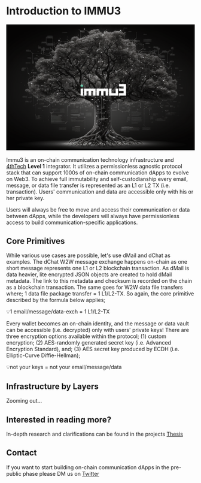 # Introduction to IMMU3

![immu3 creative](https://github.com/immu3-io/static-assets/blob/323c63bb25f4e923589422c156895c0fe3f30153/image/immu3_creative.png)

Immu3 is an on-chain communication technology infrastructure and [4thTech](https://github.com/4thtech) **Level 1** integrator. It utilizes a permissionless agnostic protocol stack that can support 1000s of on-chain communication dApps to evolve on Web3. To achieve full immutability and self-custodianship every email, message, or data file transfer is represented as an L1 or L2 TX (i.e. transaction). Users' communication and data are accessible only with his or her private key.

Users will always be free to move and access their communication or data between dApps, while the developers will always have permissionless access to build communication-specific applications.

## Core Primitives

While various use cases are possible, let's use dMail and dChat as examples. The dChat W2W message exchange happens on-chain as one short message represents one L1 or L2 blockchain transaction. As dMail is data heavier, lite encrypted JSON objects are created to hold dMail metadata. The link to this metadata and checksum is recorded on the chain as a blockchain transaction. The same goes for W2W data file transfers where; 1 data file package transfer = 1 L1/L2-TX. So again, the core primitive described by the formula below applies; 

💡1 email/message/data-exch = 1 L1/L2-TX

Every wallet becomes an on-chain identity, and the message or data vault can be accessible (i.e. decrypted) only with users' private keys! There are three encryption options available within the protocol; (1) custom encryption; (2) AES-randomly generated secret key (i.e. Advanced Encryption Standard), and; (3) AES secret key produced by ECDH (i.e. Elliptic-Curve Diffie-Hellman); 

💡not your keys = not your email/message/data

## Infrastructure by Layers

Zooming out...

## Interested in reading more?

In-depth research and clarifications can be found in
the projects [Thesis](https://bit.ly/immu3-thesis)

## Contact

If you want to start building on-chain communication dApps in the pre-public phase please DM us on [Twitter](https://twitter.com/immu3_io)
